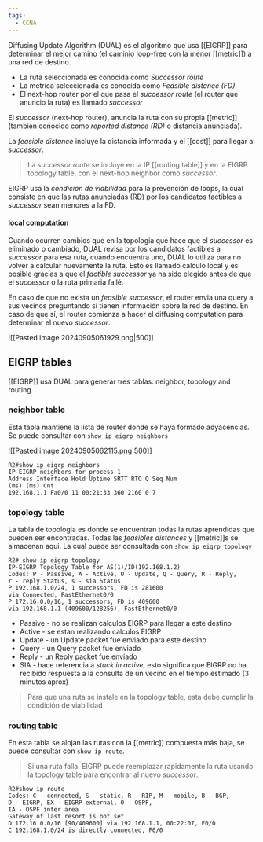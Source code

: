 ```yaml
---
tags:
  - CCNA
---
```

Diffusing Update Algorithm (DUAL) es el algoritmo que usa [[EIGRP]] para determinar el mejor camino (el caminio loop-free con la menor [[metric]]) a una red de destino. 
- La ruta seleccionada es conocida como _Successor route_
- La metrica seleccionada es conocida como _Feasible distance (FD)_
- El next-hop router por el que pasa el _successor route_ (el router que anuncio la ruta) es llamado _successor_

El _successor_ (next-hop router), anuncia la ruta con su propia [[metric]] (tambien conocido como _reported distance (RD)_ o distancia anunciada). 

La _feasible distance_ incluye la distancia informada y el [[cost]] para llegar al _successor_. 

> La _successor route_ se incluye en la IP [[routing table]] y en la EIGRP topology table, con el next-hop neighbor como _successor_.

EIGRP usa la _condición de viabilidad_ para la prevención de loops, la cual consiste en que las rutas anunciadas (RD) por los candidatos factibles a _successor_ sean menores a la FD.

#### local computation
Cuando ocurren cambios que en la topologia que hace que el _successor_ es eliminado o cambiado, DUAL revisa por los candidatos factibles a _successor_ para esa ruta, cuando encuentra uno, DUAL lo utiliza para no volver a calcular nuevamente la ruta. Esto es llamado calculo local y es posible gracias a que el _factible successor_ ya ha sido elegido antes de que el _successor_ o la ruta primaria fallé. 

En caso de que no exista un _feasible successor_, el router envia una query a sus vecinos preguntando si tienen información sobre la red de destino. En caso de que sí, el router comienza a hacer el diffusing computation para determinar el nuevo _successor_. 

![[Pasted image 20240905061929.png|500]]

## EIGRP tables 
[[EIGRP]] usa DUAL para generar tres tablas: neighbor, topology and routing. 
### neighbor table 
Esta tabla mantiene la lista de router donde se haya formado adyacencias. Se puede consultar con `show ip eigrp neighbors`

![[Pasted image 20240905062115.png|500]]
``` 
R2#show ip eigrp neighbors
IP-EIGRP neighbors for process 1
Address Interface Hold Uptime SRTT RTO Q Seq Num
(ms) (ms) Cnt
192.168.1.1 Fa0/0 11 00:21:33 360 2160 0 7
```
### topology table 
La tabla de topologia es donde se encuentran todas la rutas aprendidas que pueden ser encontradas. Todas las _feasibles distances_ y [[metric]]s se almacenan aqui. La cual puede ser consultada con `show ip eigrp topology`

``` 
R2# show ip eigrp topology
IP-EIGRP Topology Table for AS(1)/ID(192.168.1.2)
Codes: P - Passive, A - Active, U - Update, Q - Query, R - Reply,
r - reply Status, s - sia Status
P 192.168.1.0/24, 1 successors, FD is 281600
via Connected, FastEthernet0/0
P 172.16.0.0/16, 1 successors, FD is 409600
via 192.168.1.1 (409600/128256), FastEthernet0/0
```

- Passive - no se realizan calculos EIGRP para llegar a este destino 
- Active - se estan realizando calculos EIGRP 
- Update - un Update packet fue enviado para este destino 
- Query - un Query packet fue enviado 
- Reply - un Reply packet fue enviado 
- SIA - hace referencia a _stuck in active_, esto significa que EIGRP no ha recibido respuesta a la consulta de un vecino en el tiempo estimado (3 minutos aprox)

> Para que una ruta se instale en la topology table, esta debe cumplir la condición de viabilidad 
### routing table 
En esta tabla se alojan las rutas con la [[metric]] compuesta más baja, se puede consultar con `show ip route`.
> Si una ruta falla, EIGRP puede reemplazar rapidamente la ruta usando la topology table para encontrar al nuevo _successor_. 

``` 
R2#show ip route
Codes: C - connected, S - static, R - RIP, M - mobile, B – BGP,
D - EIGRP, EX - EIGRP external, O - OSPF,
IA - OSPF inter area
Gateway of last resort is not set
D 172.16.0.0/16 [90/409600] via 192.168.1.1, 00:22:07, F0/0
C 192.168.1.0/24 is directly connected, F0/0
```
